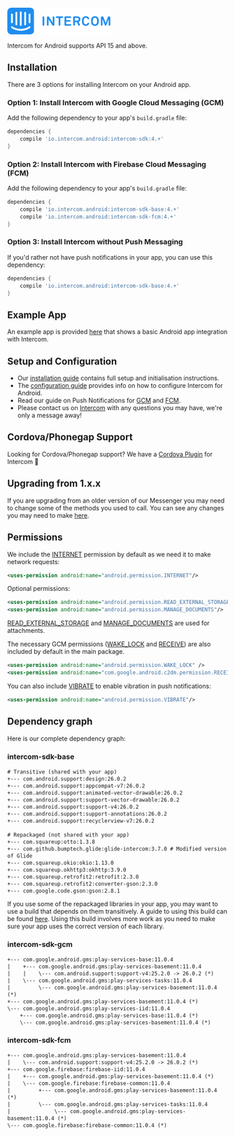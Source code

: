 ![Intercom](samples/Intercom_logo-github.png)

Intercom for Android supports API 15 and above.
## Installation
There are 3 options for installing Intercom on your Android app.
### Option 1: Install Intercom with Google Cloud Messaging (GCM) 

Add the following dependency to your app's `build.gradle` file:
```groovy
dependencies {
    compile 'io.intercom.android:intercom-sdk:4.+'
}
```

### Option 2: Install Intercom with Firebase Cloud Messaging (FCM) 
Add the following dependency to your app's `build.gradle` file:
```groovy
dependencies {
    compile 'io.intercom.android:intercom-sdk-base:4.+'
    compile 'io.intercom.android:intercom-sdk-fcm:4.+'
}
```

### Option 3: Install Intercom without Push Messaging  

If you'd rather not have push notifications in your app, you can use this dependency: 
```groovy
dependencies {
    compile 'io.intercom.android:intercom-sdk-base:4.+'
}
```

## Example App
An example app is provided [here](https://github.com/intercom/intercom-android/tree/master/samples) that shows a basic Android app integration with Intercom.

## Setup and Configuration

* Our [installation guide](https://developers.intercom.com/docs/android-installation) contains full setup and initialisation instructions.
* The [configuration guide](https://developers.intercom.com/docs/android-configuration) provides info on how to configure Intercom for Android.
* Read our guide on Push Notifications for [GCM](https://developers.intercom.com/docs/android-gcm-push-notifications) and [FCM](https://developers.intercom.com/docs/android-fcm-push-notifications).
* Please contact us on [Intercom](https://www.intercom.com/) with any questions you may have, we're only a message away!

## Cordova/Phonegap Support
Looking for Cordova/Phonegap support? We have a [Cordova Plugin](https://github.com/intercom/intercom-cordova) for Intercom 🎉

## Upgrading from 1.x.x
If you are upgrading from an older version of our Messenger you may need to change some of the methods you used to call. You can see any changes you may need to make [here](https://docs.intercom.com/a-guide-to-the-new-intercom-messenger/upgrade-to-the-new-messenger-android).


## Permissions

We include the [INTERNET](http://developer.android.com/reference/android/Manifest.permission.html#INTERNET) permission by default as we need it to make network requests:

```xml
<uses-permission android:name="android.permission.INTERNET"/>
```  

Optional permissions:

```xml
<uses-permission android:name="android.permission.READ_EXTERNAL_STORAGE"/>
<uses-permission android:name="android.permission.MANAGE_DOCUMENTS"/>
```

[READ\_EXTERNAL\_STORAGE](http://developer.android.com/reference/android/Manifest.permission.html#READ_EXTERNAL_STORAGE) and [MANAGE_DOCUMENTS](http://developer.android.com/reference/android/Manifest.permission.html#MANAGE_DOCUMENTS) are used for attachments.

The necessary GCM permissions ([WAKE_LOCK](http://developer.android.com/reference/android/Manifest.permission.html#WAKE_LOCK) and [RECEIVE](https://developer.android.com/google/gcm/client.html#manifest)) are also included by default in the main package.

```xml
<uses-permission android:name="android.permission.WAKE_LOCK" />
<uses-permission android:name="com.google.android.c2dm.permission.RECEIVE" />
```

You can also include [VIBRATE](http://developer.android.com/reference/android/Manifest.permission.html#VIBRATE) to enable vibration in push notifications:

```xml
<uses-permission android:name="android.permission.VIBRATE"/>
```

## Dependency graph

Here is our complete dependency graph:

### intercom-sdk-base
```
# Transitive (shared with your app)
+--- com.android.support:design:26.0.2
+--- com.android.support:appcompat-v7:26.0.2
+--- com.android.support:animated-vector-drawable:26.0.2
+--- com.android.support:support-vector-drawable:26.0.2
+--- com.android.support:support-v4:26.0.2
+--- com.android.support:support-annotations:26.0.2
+--- com.android.support:recyclerview-v7:26.0.2

# Repackaged (not shared with your app)
+--- com.squareup:otto:1.3.8
+--- com.github.bumptech.glide:glide-intercom:3.7.0 # Modified version of Glide
+--- com.squareup.okio:okio:1.13.0
+--- com.squareup.okhttp3:okhttp:3.9.0
+--- com.squareup.retrofit2:retrofit:2.3.0
+--- com.squareup.retrofit2:converter-gson:2.3.0
+--- com.google.code.gson:gson:2.8.1
```

If you use some of the repackaged libraries in your app, you may want to use a build that depends on them transitively. A guide to using this build can be found [here](https://docs.intercom.com/configure-intercom-for-your-product-or-site/configure-intercom-for-mobile/using-transitive-dependencies-with-intercom-for-android). Using this build involves more work as you need to make sure your app uses the correct version of each library.

### intercom-sdk-gcm
```
+--- com.google.android.gms:play-services-base:11.0.4
|    +--- com.google.android.gms:play-services-basement:11.0.4
|    |    \--- com.android.support:support-v4:25.2.0 -> 26.0.2 (*)
|    \--- com.google.android.gms:play-services-tasks:11.0.4
|         \--- com.google.android.gms:play-services-basement:11.0.4 (*)
+--- com.google.android.gms:play-services-basement:11.0.4 (*)
\--- com.google.android.gms:play-services-iid:11.0.4
    +--- com.google.android.gms:play-services-base:11.0.4 (*)
    \--- com.google.android.gms:play-services-basement:11.0.4 (*)
```

### intercom-sdk-fcm
```
+--- com.google.android.gms:play-services-basement:11.0.4
|    \--- com.android.support:support-v4:25.2.0 -> 26.0.2 (*)
+--- com.google.firebase:firebase-iid:11.0.4
|    +--- com.google.android.gms:play-services-basement:11.0.4 (*)
|    \--- com.google.firebase:firebase-common:11.0.4
|         +--- com.google.android.gms:play-services-basement:11.0.4 (*)
|         \--- com.google.android.gms:play-services-tasks:11.0.4
|              \--- com.google.android.gms:play-services-basement:11.0.4 (*)
\--- com.google.firebase:firebase-common:11.0.4 (*)
```
